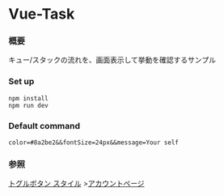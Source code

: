 # Vue-Task  
  
### 概要  
 キュー/スタックの流れを、画面表示して挙動を確認するサンプル  
  
### Set up  
```  
npm install  
npm run dev  
```  
  
### Default command  
```  
color=#8a2be2&&fontSize=24px&&message=Your self  
```  

### 参照
[トグルボタン スタイル](https://uiverse.io/detail/cssbuttons-io/mean-dolphin-24) >[アカウントページ](https://uiverse.io/profile/cssbuttons-io)  
